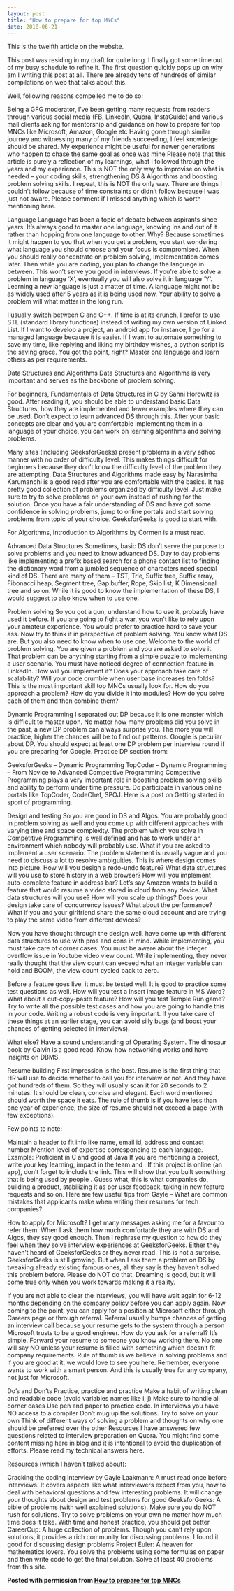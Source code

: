 ```yaml
---
layout: post
title: "How to prepare for top MNCs"
date: 2018-06-21
---
```

This is the twelfth article on the website.

This post was residing in my draft for quite long. I finally got some time out of my busy schedule to refine it.
The first question quickly pops up on why am I writing this post at all. There are already tens of hundreds of similar compilations on web that talks about this.

Well, following reasons compelled me to do so:

Being a GFG moderator, I’ve been getting many requests from readers through various social media (FB, LinkedIn, Quora, InstaGuide) and various mail clients asking for mentorship and guidance on how to prepare for top MNCs like Microsoft, Amazon, Google etc
Having gone through similar journey and witnessing many of my friends succeeding, I feel knowledge should be shared. My experience might be useful for newer generations who happen to chase the same goal as once was mine
Please note that this article is purely a reflection of my learnings, what I followed through the years and my experience. This is NOT the only way to improvise on what is needed – your coding skills, strengthening DS & Algorithms and boosting problem solving skills. I repeat, this is NOT the only way. There are things I couldn’t follow because of time constraints or didn’t follow because I was just not aware. Please comment if I missed anything which is worth mentioning here.

Language
Language has been a topic of debate between aspirants since years. It’s always good to master one language, knowing ins and out of it rather than hopping from one language to other. Why?  Because sometimes it might happen to you that when you get a problem, you start wondering what language you should choose and your focus is compromised. When you should really concentrate on problem solving, Implementation comes later. Then while you are coding, you plan to change the language in between. This won’t serve you good in interviews. If you’re able to solve a problem in language ‘X’, eventually you will also solve it in language ‘Y’. Learning a new language is just a matter of time. A language might not be as widely used after 5 years as it is being used now. Your ability to solve a problem will what matter in the long run.

I usually switch between C and C++. If time is at its crunch, I prefer to use STL (standard library functions) instead of writing my own version of Linked List. If I want to develop a project, an android app for instance, I go for a managed language because it is easier. If I want to automate something to save my time, like replying and liking my birthday wishes, a python script is the saving grace. You got the point, right? Master one language and learn others as per requirements.



Data Structures and Algorithms
Data Structures and Algorithms is very important and serves as the backbone of problem solving.

For beginners, Fundamentals of Data Structures in C by Sahni Horowitz is good. After reading it, you should be able to understand basic Data Structures, how they are implemented and fewer examples where they can be used. Don’t expect to learn advanced DS through this. After your basic concepts are clear and you are comfortable implementing them in a language of your choice, you can work on learning algorithms and solving problems.

Many sites (including GeeksforGeeks) present problems in a very adhoc manner with no order of difficulty level. This makes things difficult for beginners because they don’t know the difficulty level of the problem they are attempting. Data Structures and Algorithms made easy by Narasimha Karumanchi is a good read after you are comfortable with the basics. It has pretty good collection of problems organized by difficulty level. Just make sure to try to solve problems on your own instead of rushing for the solution. Once you have a fair understanding of DS and have got some confidence in solving problems, jump to online portals and start solving problems from topic of your choice. GeeksforGeeks is good to start with.

For Algorithms, Introduction to Algorithms by Cormen is a must read.

Advanced Data Structures
Sometimes, basic DS don’t serve the purpose to solve problems and you need to know advanced DS. Day to day problems like implementing a prefix based search for a phone contact list to finding the dictionary word from a jumbled sequence of characters need special kind of DS. There are many of them – TST, Trie, Suffix tree, Suffix array, Fibonacci heap, Segment tree, Gap buffer, Rope, Skip list, K Dimensional tree and so on. While it is good to know the implementation of these DS, I would suggest to also know when to use one.

Problem solving
So you got a gun, understand how to use it, probably have used it before. If you are going to fight a war, you won’t like to rely upon your amateur experience. You would prefer to practice hard to save your ass. Now try to think it in perspective of problem solving. You know what DS are. But you also need to know when to use one. Welcome to the world of problem solving. You are given a problem and you are asked to solve it. That problem can be anything starting from a simple puzzle to implementing a user scenario. You must have noticed degree of connection feature in LinkedIn. How will you implement it? Does your approach take care of scalability? Will your code crumble when user base increases ten folds? This is the most important skill top MNCs usually look for. How do you approach a problem? How do  you divide it into modules? How do you solve each of them and then combine them?

Dynamic Programming
I separated out DP because it is one monster which is difficult to master upon. No matter how many problems did you solve in the past, a new DP problem can always surprise you. The more you will practice, higher the chances will be to find out patterns. Google is peculiar about DP. You should expect at least one DP problem per interview round  if you are preparing for Google. Practice DP section from:

GeeksforGeeks – Dynamic Programming
TopCoder – Dynamic Programming – From Novice to Advanced
Competitive Programming
Competitive Programming plays a very important role in boosting problem solving skills and ability to perform under time pressure. Do participate in various online portals like TopCoder, CodeChef, SPOJ. Here is a post on Getting started in sport of programming.

Design and testing
So you are good in DS and Algos. You are probably good in problem solving as well and you come up with different approaches with varying time and space complexity. The problem which you solve in Competitive Programming is well defined and has to work under an environment which nobody will probably use. What if you are asked to implement a user scenario. The problem statement is usually vague and you need to discuss a lot to resolve ambiguities. This is where design comes into picture. How will you design a redo-undo feature? What data structures will you use to store history in a web browser? How will you implement auto-complete feature in address bar? Let’s say Amazon wants to build a feature that would resume a video stored in cloud from any device. What data structures will you use? How will you scale up things? Does your design take care of concurrency issues? What about the performance? What if you and your girlfriend share the same cloud account and are trying to play the same video from different devices?

Now you have thought through the design well, have come up with different data structures to use with pros and cons in mind. While implementing, you must take care of corner cases. You must be aware about the integer overflow issue in Youtube video view count. While implementing, they never really thought that the view count can exceed what an integer variable can hold and BOOM, the view count cycled back to zero.

Before a feature goes live, it must be tested well. It is good to practice some test questions as well. How will you test a Insert image feature in MS Word? What about a cut-copy-paste feature? How will you test Temple Run game? Try to write all the possible test cases and how you are going to handle this in your code. Writing a robust code is very important. If you take care of these things at an earlier stage, you can avoid silly bugs (and boost your chances of getting selected in interviews).

What else?
Have a sound understanding of Operating System. The dinosaur book by Galvin is a good read. Know how networking works and have insights on DBMS.

Resume building
First impression is the best. Resume is the first thing that HR will use to decide whether to call you for interview or not. And they have got hundreds of them. So they will usually scan it for 20 seconds to 2 minutes. It should be clean, concise and elegant. Each word mentioned should worth the space it eats. The rule of thumb is if you have less than one year of experience, the size of resume should not exceed a page (with few exceptions).

Few points to note:

Maintain a header to fit info like name, email id, address and contact number
Mention level of expertise corresponding to each language. Example: Proficient in C and good at Java
If you are mentioning a project, write your key learning, impact in the team and . If this project is online (an app), don’t forget to include the link. This will show that you built something that is being used by people . Guess what, this is what companies do, building a product, stabilizing it as per user feedback, taking in new feature requests and so on.
Here are few useful tips from Gayle – What are common mistakes that applicants make when writing their resumes for tech companies?

How to apply for Microsoft?
I get many messages asking me for a favour to refer them. When I ask them how much comfortable they are with DS and Algos, they say good enough. Then I rephrase my question to how do they feel when they solve interview experiences at GeeksforGeeks. Either they haven’t heard of GeeksforGeeks or they never read. This is not a surprise. GeeksforGeeks is still growing. But when I ask them a problem on DS by tweaking already existing famous ones, all they say is they haven’t solved this problem before. Please do NOT do that. Dreaming is good, but it will come true only when you work towards making it a reality.

If you are not able to clear the interviews, you will have wait again for 6-12 months depending on the company policy before you can apply again. Now coming to the point,  you can apply for a position at Microsoft either through Careers page or through referral. Referral usually bumps chances of getting an interview call because your resume gets to the system through a person Microsoft trusts to be a good engineer. How do you ask for a referral? It’s simple. Forward your resume to someone you know working there. No one will say NO unless your resume is filled with something which doesn’t fit company requirements. Rule of thumb is we believe in solving problems and if you are good at it, we would love to see you here. Remember, everyone wants to work with a smart person. And this is usually true for any company, not just for Microsoft.

Do’s and Don’ts
Practice, practice and practice
Make a habit of writing clean and readable code (avoid variables names like i, j)
Make sure to handle all corner cases
Use pen and paper to practice code. In interviews you have NO access to a compiler
Don’t mug up the solutions. Try to solve on your own
Think of different ways of solving a problem and thoughts on why one should be preferred over the other
Resources
I have answered few questions related to interview preparation on Quora. You might find some content missing here in blog and it is intentional to avoid the duplication of efforts. Please read my technical answers here.

Resources (which I haven’t talked about):

Cracking the coding interview by Gayle Laakmann: A must read once before interviews. It covers aspects like what interviewers expect from you, how to deal with behavioral questions and few interesting problems. It will change your thoughts about design and test problems for good
GeeksforGeeks: A bible of problems (with well explained solutions). Make sure you do NOT rush for solutions. Try to solve problems on your own no matter how much time does it take. With time and honest practice, you should get better
CareerCup: A huge collection of problems. Though you can’t rely upon solutions, it provides a rich community for discussing problems. I found it good for discussing design problems
Project Euler: A heaven for mathematics lovers. You solve the problems using some formulas on paper and then write code to get the final solution. Solve at least 40 problems from this site.

**Posted with permission from <a href = "https://www.geeksforgeeks.org/prepare-top-mncs/">How to prepare for top MNCs</a>**
